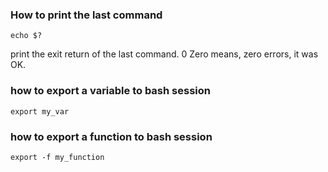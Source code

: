 
### How to print the last command

```
echo $?
```

print the exit return of the last command.
0 Zero means, zero errors, it was OK.


### how to export a variable to bash session

```
export my_var
```

### how to export a function to bash session

```
export -f my_function
```
